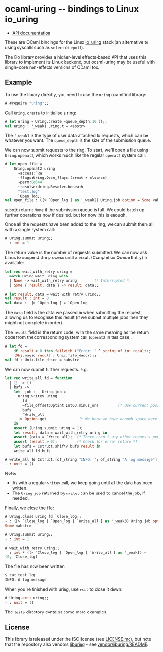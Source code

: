 # ocaml-uring -- bindings to Linux io_uring

* [API documentation](https://ocaml-multicore.github.io/ocaml-uring/uring/index.html)

These are OCaml bindings for the Linux [io_uring][liburing] stack
(an alternative to using syscalls such as `select` or `epoll`).

The [Eio][] library provides a higher-level effects-based API
that uses this library to implement its Linux backend,
but ocaml-uring may be useful with single-core non-effects versions of OCaml too.

## Example

To use the library directly, you need to use the `uring` ocamlfind library:

```ocaml
# #require "uring";;
```

Call `Uring.create` to initialise a ring:

```ocaml
# let uring = Uring.create ~queue_depth:10 ();;
val uring : '_weak1 Uring.t = <abstr>
```

The `'_weak1` is the type of user data attached to requests, which can be whatever you want.
The `queue_depth` is the size of the submission queue.

We can now submit requests to the ring.
To start, we'll open a file using `Uring.openat2`, which works much like the regular `openat2` system call:

```ocaml
# let open_file =
    Uring.openat2 uring
      ~access:`RW
      ~flags:Uring.Open_flags.(creat + cloexec)
      ~perm:0o644
      ~resolve:Uring.Resolve.beneath
      "test.log"
      `Open_log;;
val open_file : ([> `Open_log ] as '_weak2) Uring.job option = Some <abstr>
```

`submit` returns `None` if the submission queue is full.
We could batch up further operations now if desired, but for now this is enough.

Once all the requests have been added to the ring, we can submit them all with a single system call:

```ocaml
# Uring.submit uring;;
- : int = 1
```

The return value is the number of requests submitted.
We can now ask Linux to suspend the process until a result (Completion Queue Entry) is available:

```ocaml
let rec wait_with_retry uring =
  match Uring.wait uring with
  | None -> wait_with_retry uring        (* Interrupted *)
  | Some { result; data } -> result, data;;
```

<!-- $MDX non-deterministic=output -->
```ocaml
# let result, data = wait_with_retry uring;;
val result : int = 8
val data : _[> `Open_log ] = `Open_log
```

The `data` field is the data we passed in when submitting the request, allowing us to recognise this result
(if we submit multiple jobs then they might not complete in order).

The `result` field is the return code,
with the same meaning as the return code from the corresponding system call (`openat2` in this case).

```ocaml
# let fd =
    if result < 0 then failwith ("Error: " ^ string_of_int result);
    (Obj.magic result : Unix.file_descr);;
val fd : Unix.file_descr = <abstr>
```

We can now submit further requests. e.g.

```ocaml
let rec write_all fd = function
  | [] -> ()
  | bufs ->
    let _job : _ Uring.job =
      Uring.writev uring
        fd
        ~file_offset:Optint.Int63.minus_one         (* Use current position *)
        bufs
        `Write_all
      |> Option.get               (* We know we have enough space here *)
    in
    assert (Uring.submit uring = 1);
    let result, data = wait_with_retry uring in
    assert (data = `Write_all);  (* There aren't any other requests pending *)
    assert (result > 0);         (* Check for error return *)
    let bufs = Cstruct.shiftv bufs result in
    write_all fd bufs
```

```ocaml
# write_all fd Cstruct.[of_string "INFO: "; of_string "A log message"];;
- : unit = ()
```

Note:
- As with a regular `writev` call, we keep going until all the data has been written.
- The `Uring.job` returned by `writev` can be used to cancel the job, if needed.

Finally, we close the file:

```ocaml
# Uring.close uring fd `Close_log;;
- : ([> `Close_log | `Open_log | `Write_all ] as '_weak3) Uring.job option =
Some <abstr>

# Uring.submit uring;;
- : int = 1

# wait_with_retry uring;;
- : int * ([> `Close_log | `Open_log | `Write_all ] as '_weak3) =
(0, `Close_log)
```

The file has now been written:

```sh
$ cat test.log
INFO: A log message
```

When you're finished with uring, use `exit` to close it down:

```ocaml
# Uring.exit uring;;
- : unit = ()
```

The `tests` directory contains some more examples.

## License

This library is released under the ISC license (see [LICENSE.md](./LICENSE.md)),
but note that the repository also vendors [liburing][] -
see [vendor/liburing/README](./vendor/liburing/README).

[liburing]: https://github.com/axboe/liburing
[Eio]: https://github.com/ocaml-multicore/eio
